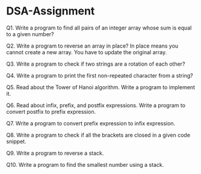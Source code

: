# DSA-Assignment
Q1. Write a program to find all pairs of an integer array whose sum is equal to a given number?

Q2. Write a program to reverse an array in place? In place means you cannot create a new array. You have to update the original array.

Q3. Write a program to check if two strings are a rotation of each other?

Q4. Write a program to print the first non-repeated character from a string?

Q5. Read about the Tower of Hanoi algorithm. Write a program to implement it.

Q6. Read about infix, prefix, and postfix expressions. Write a program to convert postfix to prefix expression.

Q7. Write a program to convert prefix expression to infix expression.

Q8. Write a program to check if all the brackets are closed in a given code snippet.

Q9. Write a program to reverse a stack.

Q10. Write a program to find the smallest number using a stack.

